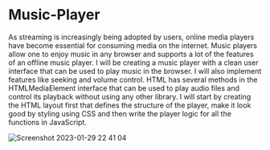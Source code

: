 # Music-Player

As streaming is increasingly being adopted by users, online media players have become essential for consuming media on the internet. Music players allow one to enjoy music in any browser and supports a lot of the features of an offline music player.
I will be creating a music player with a clean user interface that can be used to play music in the browser. I will also implement features like seeking and volume control. HTML has several methods in the HTMLMediaElement interface that can be used to play audio files and control its playback without using any other library.
I will start by creating the HTML layout first that defines the structure of the player, make it look good by styling using CSS and then write the player logic for all the functions in JavaScript.

![Screenshot 2023-01-29 22 41 04](https://user-images.githubusercontent.com/112415152/215345684-fa59e1e6-8b9e-4171-ba5e-249ceeedd480.png)
